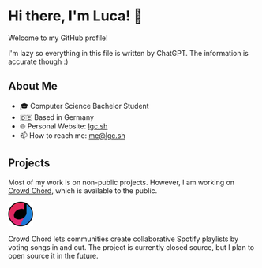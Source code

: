 # Hi there, I'm Luca! 👋

Welcome to my GitHub profile!

I'm lazy so everything in this file is written by ChatGPT. The information is accurate though :)

## About Me
- 🎓 Computer Science Bachelor Student
- 🇩🇪 Based in Germany
- 🌐 Personal Website: [lgc.sh](https://lgc.sh)
- 📫 How to reach me: [me@lgc.sh](mailto:me@lgc.sh)

## Projects
Most of my work is on non-public projects. However, I am working on [Crowd Chord](https://crowdchord.com), which is available to the public.

<img src="assets/crowdchord.png" alt="Crowd Chord Logo" width="50" height="50">

Crowd Chord lets communities create collaborative Spotify playlists by voting songs in and out.
The project is currently closed source, but I plan to open source it in the future.
